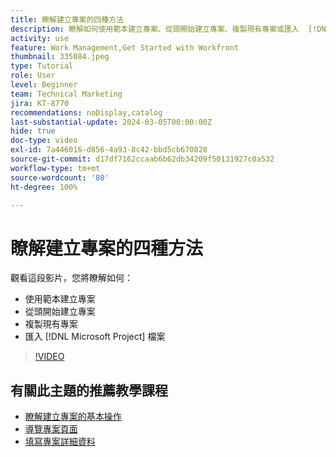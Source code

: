```yaml
---
title: 瞭解建立專案的四種方法
description: 瞭解如何使用範本建立專案、從頭開始建立專案、複製現有專案或匯入  [!DNL Microsoft Project]  檔案。
activity: use
feature: Work Management,Get Started with Workfront
thumbnail: 335084.jpeg
type: Tutorial
role: User
level: Beginner
team: Technical Marketing
jira: KT-8770
recommendations: noDisplay,catalog
last-substantial-update: 2024-03-05T00:00:00Z
hide: true
doc-type: video
exl-id: 7a446016-d856-4a93-8c42-bbd5cb670828
source-git-commit: d17df7162ccaab6b62db34209f50131927c0a532
workflow-type: tm+mt
source-wordcount: '80'
ht-degree: 100%

---
```


# 瞭解建立專案的四種方法

觀看這段影片，您將瞭解如何：

* 使用範本建立專案
* 從頭開始建立專案
* 複製現有專案
* 匯入 [!DNL Microsoft Project] 檔案

>[!VIDEO](https://video.tv.adobe.com/v/335084/?quality=12&learn=on&enablevpops)

## 有關此主題的推薦教學課程

* [瞭解建立專案的基本操作](/help/manage-work/projects/understand-basic-project-creation.md)
* [導覽專案頁面](/help/manage-work/projects/navigate-the-project-page.md)
* [填寫專案詳細資料](/help/manage-work/projects/fill-in-the-project-details.md)
